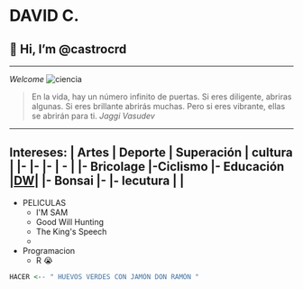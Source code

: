 # **DAVID C.**
## 👋 Hi, I’m @castrocrd
---
_Welcome_ ![ciencia](https://exoplanets.nasa.gov/assets/content/planets/neptunelike.jpg) 
> En la vida, hay un número infinito de puertas. Si eres diligente, abriras algunas. Si eres brillante abrirás muchas. Pero si eres vibrante, ellas se abrirán para ti. _Jaggi Vasudev_
---
**Intereses:** 
| Artes       | Deporte         | Superación | cultura                                       |
|-            |-                |-           | -                                             |
|-  Bricolage |-Ciclismo        |- Educación |[DW](https://www.dw.com/es/cultura/s-7570)|
|-  Bonsai    |-                |- lecutura  |                                               |
---
- PELICULAS 
  - I'M SAM
  - Good Will Hunting
  - The King's Speech
  -  
- Programacion
  - R 😭

``` R
HACER <-- " HUEVOS VERDES CON JAMÓN DON RAMÓN "
```
